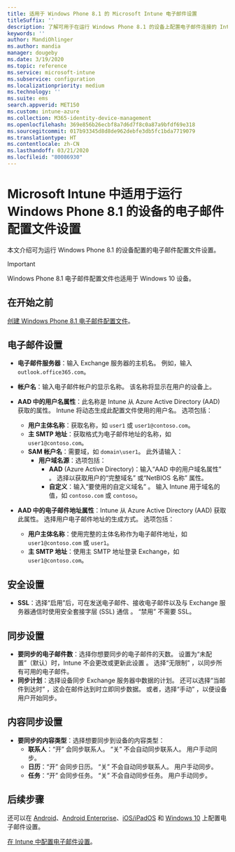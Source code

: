 ```yaml
---
title: 适用于 Windows Phone 8.1 的 Microsoft Intune 电子邮件设置
titleSuffix: ''
description: 了解可用于在运行 Windows Phone 8.1 的设备上配置电子邮件连接的 Intune 设置。
keywords: ''
author: MandiOhlinger
ms.author: mandia
manager: dougeby
ms.date: 3/19/2020
ms.topic: reference
ms.service: microsoft-intune
ms.subservice: configuration
ms.localizationpriority: medium
ms.technology: ''
ms.suite: ems
search.appverid: MET150
ms.custom: intune-azure
ms.collection: M365-identity-device-management
ms.openlocfilehash: 369e856b26ecbf8a7d6d7f8c0a87a9bfdf69e318
ms.sourcegitcommit: 017b93345d8d8de962debfe3db5fc1bda7719079
ms.translationtype: HT
ms.contentlocale: zh-CN
ms.lasthandoff: 03/21/2020
ms.locfileid: "80086930"
---
```

# <a name="email-profile-settings-in-microsoft-intune-for-devices-running-windows-phone-81"></a>Microsoft Intune 中适用于运行 Windows Phone 8.1 的设备的电子邮件配置文件设置

本文介绍可为运行 Windows Phone 8.1 的设备配置的电子邮件配置文件设置。

>[!IMPORTANT]
>Windows Phone 8.1 电子邮件配置文件也适用于 Windows 10 设备。

## <a name="before-you-begin"></a>在开始之前

[创建 Windows Phone 8.1 电子邮件配置文件](email-settings-configure.md)。

## <a name="email-settings"></a>电子邮件设置

- **电子邮件服务器**：输入 Exchange 服务器的主机名。 例如，输入 `outlook.office365.com`。
- **帐户名**：输入电子邮件帐户的显示名称。 该名称将显示在用户的设备上。
- **AAD 中的用户名属性**：此名称是 Intune 从 Azure Active Directory (AAD) 获取的属性。 Intune 将动态生成此配置文件使用的用户名。 选项包括：
  - **用户主体名称**：获取名称，如 `user1` 或 `user1@contoso.com`。
  - **主 SMTP 地址**：获取格式为电子邮件地址的名称，如 `user1@contoso.com`。
  - **SAM 帐户名**：需要域，如 `domain\user1`。 此外请输入：
    - **用户域名源**：选项包括：
      - **AAD** (Azure Active Directory)：输入“AAD 中的用户域名属性”  。 选择以获取用户的“完整域名”  或“NetBIOS 名称”  属性。
      - **自定义**：输入“要使用的自定义域名”  。 输入 Intune 用于域名的值，如 `contoso.com` 或 `contoso`。

- **AAD 中的电子邮件地址属性**：Intune 从 Azure Active Directory (AAD) 获取此属性。 选择用户电子邮件地址的生成方式。 选项包括：
  - **用户主体名称**：使用完整的主体名称作为电子邮件地址，如 `user1@contoso.com` 或 `user1`。
  - **主 SMTP 地址**：使用主 SMTP 地址登录 Exchange，如 `user1@contoso.com`。

## <a name="security-settings"></a>安全设置

- **SSL**：选择“启用”后，可在发送电子邮件、接收电子邮件以及与 Exchange 服务器通信时使用安全套接字层 (SSL) 通信  。 “禁用”  不需要 SSL。

## <a name="synchronization-settings"></a>同步设置

- **要同步的电子邮件数**：选择你想要同步的电子邮件的天数。 设置为“未配置”（默认）时，Intune 不会更改或更新此设置  。 选择“无限制”  ，以同步所有可用的电子邮件。
- **同步计划**：选择设备同步 Exchange 服务器中数据的计划。 还可以选择“当邮件到达时”  ，这会在邮件达到时立即同步数据。 或者，选择“手动”  ，以便设备用户开始同步。

## <a name="content-sync-settings"></a>内容同步设置

- **要同步的内容类型**：选择想要同步到设备的内容类型：
  - **联系人**：“开”  会同步联系人。 “关”  不会自动同步联系人。 用户手动同步。
  - **日历**：“开”  会同步日历。 “关”  不会自动同步联系人。 用户手动同步。
  - **任务**：“开”  会同步任务。 “关”  不会自动同步任务。 用户手动同步。

## <a name="next-steps"></a>后续步骤

还可以在 [Android](email-settings-android.md)、[Android Enterprise](email-settings-android-enterprise.md)、[iOS/iPadOS](email-settings-ios.md) 和 [Windows 10](email-settings-windows-10.md) 上配置电子邮件设置。

[在 Intune 中配置电子邮件设置](email-settings-configure.md)。
